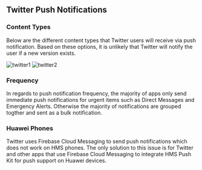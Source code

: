 ## Twitter Push Notifications

### Content Types

Below are the different content types that Twitter users will receive via push notification. Based on these options, it is unlikely that Twitter will notify the user if a new version exists.

![twitter1](https://user-images.githubusercontent.com/40374800/162062599-40754c7b-24b0-48f9-9ae4-27f17b48608a.jpg)
![twitter2](https://user-images.githubusercontent.com/40374800/162062611-dcfba62d-974a-4c34-b658-3cae68eef7e8.jpg)

### Frequency

In regards to push notification frequency, the majority of apps only send immediate push notifications for urgent items such as Direct Messages and Emergency Alerts. Otherwise the majority of notifications are grouped togther and sent as a bulk notification.

### Huawei Phones

Twitter uses Firebase Cloud Messaging to send push notifications which does not work on HMS phones. The only solution to this issue is for Twitter and other apps that use Firebase Cloud Messaging to integrate HMS Push Kit for push support on Huawei devices.
